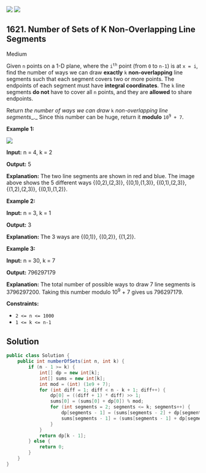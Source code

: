 [![](https://img.shields.io/github/stars/javadev/LeetCode-in-Java?label=Stars&style=flat-square)](https://github.com/javadev/LeetCode-in-Java)
[![](https://img.shields.io/github/forks/javadev/LeetCode-in-Java?label=Fork%20me%20on%20GitHub%20&style=flat-square)](https://github.com/javadev/LeetCode-in-Java/fork)

## 1621\. Number of Sets of K Non-Overlapping Line Segments

Medium

Given `n` points on a 1-D plane, where the <code>i<sup>th</sup></code> point (from `0` to `n-1`) is at `x = i`, find the number of ways we can draw **exactly** `k` **non-overlapping** line segments such that each segment covers two or more points. The endpoints of each segment must have **integral coordinates**. The `k` line segments **do not** have to cover all `n` points, and they are **allowed** to share endpoints.

Return _the number of ways we can draw_ `k` _non-overlapping line segments__._ Since this number can be huge, return it **modulo** <code>10<sup>9</sup> + 7</code>.

**Example 1:**

![](https://assets.leetcode.com/uploads/2020/09/07/ex1.png)

**Input:** n = 4, k = 2

**Output:** 5

**Explanation:** The two line segments are shown in red and blue. The image above shows the 5 different ways {(0,2),(2,3)}, {(0,1),(1,3)}, {(0,1),(2,3)}, {(1,2),(2,3)}, {(0,1),(1,2)}.

**Example 2:**

**Input:** n = 3, k = 1

**Output:** 3

**Explanation:** The 3 ways are {(0,1)}, {(0,2)}, {(1,2)}.

**Example 3:**

**Input:** n = 30, k = 7

**Output:** 796297179

**Explanation:** The total number of possible ways to draw 7 line segments is 3796297200. Taking this number modulo 10<sup>9</sup> + 7 gives us 796297179.

**Constraints:**

*   `2 <= n <= 1000`
*   `1 <= k <= n-1`

## Solution

```java
public class Solution {
    public int numberOfSets(int n, int k) {
        if (n - 1 >= k) {
            int[] dp = new int[k];
            int[] sums = new int[k];
            int mod = (int) (1e9 + 7);
            for (int diff = 1; diff < n - k + 1; diff++) {
                dp[0] = ((diff + 1) * diff) >> 1;
                sums[0] = (sums[0] + dp[0]) % mod;
                for (int segments = 2; segments <= k; segments++) {
                    dp[segments - 1] = (sums[segments - 2] + dp[segments - 1]) % mod;
                    sums[segments - 1] = (sums[segments - 1] + dp[segments - 1]) % mod;
                }
            }
            return dp[k - 1];
        } else {
            return 0;
        }
    }
}
```